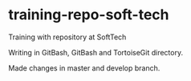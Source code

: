 # training-repo-soft-tech
Training with repository at SoftTech 

Writing in GitBash, GitBash and TortoiseGit directory.


Made changes in master and develop branch.



